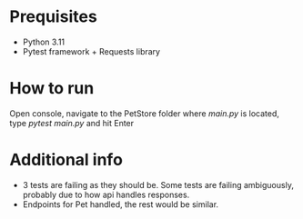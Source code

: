 # Prequisites
* Python 3.11
* Pytest framework + Requests library

# How to run
Open console, navigate to the PetStore folder where *main.py* is located, type *pytest main.py* and hit Enter

# Additional info
* 3 tests are failing as they should be. Some tests are failing ambiguously, probably due to how api handles responses.
* Endpoints for Pet handled, the rest would be similar.

